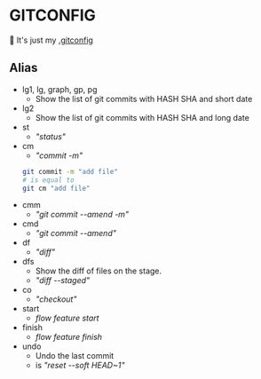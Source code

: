 # GITCONFIG
:panda_face: It's just my [.gitconfig](.gitconfig)

## Alias

* lg1, lg, graph, gp, pg
  * Show the list of git commits with HASH SHA and short date
* lg2
  * Show the list of git commits with HASH SHA and long date
* st
  * _"status"_
* cm
  * _"commit -m"_
  ```bash
  git commit -m "add file"
  # is equal to
  git cm "add file"
  ```
* cmm
  * _"git commit --amend -m"_
* cmd
  * _"git commit --amend"_
* df
  * _"diff"_
* dfs
  * Show the diff of files on the stage.
  * _"diff --staged"_
* co
  * _"checkout"_
* start
  * _flow feature start_
* finish
  * _flow feature finish_
* undo
  * Undo the last commit
  * is _"reset --soft HEAD~1"_
